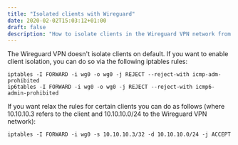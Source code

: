 ```yaml
---
title: "Isolated clients with Wireguard"
date: 2020-02-02T15:03:12+01:00
draft: false
description: "How to isolate clients in the Wireguard VPN network from each other"
---
```


The Wireguard VPN doesn't isolate clients on default. If you want to enable client isolation, you can do so via the following iptables rules:

```
iptables -I FORWARD -i wg0 -o wg0 -j REJECT --reject-with icmp-adm-prohibited
ip6tables -I FORWARD -i wg0 -o wg0 -j REJECT --reject-with icmp6-admin-prohibited
```

If you want relax the rules for certain clients you can do as follows (where 10.10.10.3 refers to the client and 10.10.10.0/24 to the Wireguard VPN network):

```
iptables -I FORWARD -i wg0 -s 10.10.10.3/32 -d 10.10.10.0/24 -j ACCEPT
```
